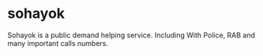 # sohayok
Sohayok is a public demand helping service. Including With Police, RAB and many important calls numbers.
